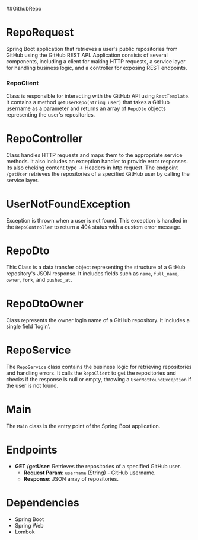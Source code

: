 ##GithubRepo

# RepoRequest
Spring Boot application that retrieves a user's public repositories from GitHub using the GitHub REST API. 
Application consists of several components, including a client for making HTTP requests, a service layer for handling business logic, and a controller for exposing REST endpoints.
### RepoClient
Class is responsible for interacting with the GitHub API using `RestTemplate`. It contains a method `getUserRepo(String user)` that takes a GitHub username as a parameter and returns an array of `RepoDto` objects representing the user's repositories.

# RepoController
Class handles HTTP requests and maps them to the appropriate service methods. It also includes an exception handler to provide error responses. Its also cheking content type -> Headers in http request.
The endpoint `/getUser` retrieves the repositories of a specified GitHub user by calling the service layer.

# UserNotFoundException
Exception is thrown when a user is not found. This exception is handled in the `RepoController` to return a 404 status with a custom error message.

# RepoDto
 This Class is a data transfer object representing the structure of a GitHub repository's JSON response. It includes fields such as `name`, `full_name`, `owner`, `fork`, and `pushed_at`.

# RepoDtoOwner
Class represents the owner  login name of a GitHub repository. It includes a single field `login'.

# RepoService
The `RepoService` class contains the business logic for retrieving repositories and handling errors.
It calls the `RepoClient` to get the repositories and checks if the response is null or empty, throwing a `UserNotFoundException` if the user is not found.

# Main
The `Main` class is the entry point of the Spring Boot application. 


# Endpoints

- **GET /getUser**: Retrieves the repositories of a specified GitHub user.
  - **Request Param**: `username` (String) - GitHub username.
  - **Response**: JSON array of repositories.

# Dependencies
- Spring Boot
- Spring Web
- Lombok






